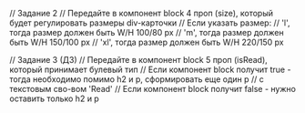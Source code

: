 // Задание 2 
// Передайте в компонент block 4 проп (size), который будет регулировать размеры div-карточки
// Если указать размер:
// 'l', тогда размер должен быть W/H  100/80 px
// 'm', тогда размер должен быть W/H  150/100 px
// 'xl', тогда размер должен быть W/H  220/150 px

// Задание 3 (ДЗ)
// Передайте в компонент block 5 проп (isRead), который принимает булевый тип
// Если компонент block получит true - тогда необходимо помимо h2 и p, сформировать еще один p 
// с текстовым сво-вом 'Read'
// Если компонент block получит false - нужно оставить только h2 и p
